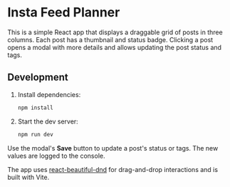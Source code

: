 # Insta Feed Planner

This is a simple React app that displays a draggable grid of posts in three columns. Each post has a thumbnail and status badge. Clicking a post opens a modal with more details and allows updating the post status and tags.

## Development

1. Install dependencies:
   ```bash
   npm install
   ```
2. Start the dev server:
   ```bash
   npm run dev
   ```

Use the modal's **Save** button to update a post's status or tags. The new values are logged to the console.

The app uses [react-beautiful-dnd](https://github.com/atlassian/react-beautiful-dnd) for drag-and-drop interactions and is built with Vite.
